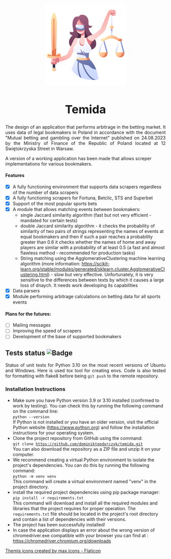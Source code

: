 <p align="center">
  <img src="docs/images/themis_large.png" alt="Opis obrazka">
</p>
<div align="center">
  <h1 style="font-size: 36px;">Temida</h1>
</div>
<p align="justify">
The design of an application that performs arbitrage in the betting market. It uses data of legal bookmakers in Poland in accordance with the document "Mutual betting and gambling over the Internet" published on 24.08.2023 by the Ministry of Finance of the Republic of Poland located at 12 Świętokrzyska Street in Warsaw.

A version of a working application has been made that allows screper implementations for various bookmakers.
#### Features
- [x] A fully functioning environment that supports data scrapers regardless of the number of data scrapers
- [x] A fully functioning scrapers for Fortuna, Betclic, STS and Superbet
- [x] Support of the most popular sports bets
- [x] A module that allows matching events between bookmakers:
  - single Jaccard similarity algorithm (fast but not very efficient - mandated for certain tests)
  - double Jaccard similarity algorithm - it checks the probability of similarity of two pairs of strings representing the names of events at equal bookmakers and then if such a pair reaches a probability greater than 0.6 it checks whether the names of home and away players are similar with a probability of at least 0.5 (a fast and almost flawless method - recommended for production tasks)
  - String matching using the AgglomerativeClustering machine learning algorithm (more information: https://scikit-learn.org/stable/modules/generated/sklearn.cluster.AgglomerativeClustering.html) - slow but very effective. Unfortunately, it is very sensitive to the differences between texts by which it causes a large loss of dnaych. It needs work developing its capabilities
- [x] Data parsers
- [x] Module performing arbitrage calculations on betting data for all sports events
#### Plans for the futures:
- [ ] Mailing messages
- [ ] Improving the speed of scrapers
- [ ] Development of the base of supported bookmakers

## Tests status <img src="https://github.com/dominikteodorczyk/temida/actions/workflows/tox_tests.yml/badge.svg" alt="Badge">
<p align="justify">
Status of unit tests for Python 3.10 on the most recent versions of Ubuntu and Windows. Here is used tox tool for creating envs. Code is also tested for formatting with flake8 before being <code>git push</code> to the remote repository.
</p>

### Installation Instructions
- Make sure you have Python version 3.9 or 3.10 installed (confirmed to work by testing). You can check this by running the following command on the command line:<br>
<code>python --version</code><br>
If Python is not installed or you have an older version, visit the official Python website (https://www.python.org) and follow the installation instructions for your operating system.<br>
- Clone the project repository from GitHub using the command:<br>
<code>git clone https://github.com/dominikteodorczyk/temida.git</code><br>
You can also download the repository as a ZIP file and unzip it on your computer.<br>
- We recommend creating a virtual Python environment to isolate the project's dependencies. You can do this by running the following command:<br>
<code>python -m venv venv</code><br>
This command will create a virtual environment named "venv" in the project directory.<br>
- install the required project dependencies using pip package manager:<br>
<code>pip install -r requirements.txt</code><br>
This command will download and install all the required modules and libraries that the project requires for proper operation. The `requirements.txt` file should be located in the project's root directory and contain a list of dependencies with their versions.<br>
- The project has been successfully installed!<br>
- In case the application displays an error about the wrong version of chromedriver.exe compatible with your browser you can find at : https://chromedriver.chromium.org/downloads


<a href="https://www.flaticon.com/free-icons/themis" title="themis icons">Themis icons created by max.icons - Flaticon</a>

